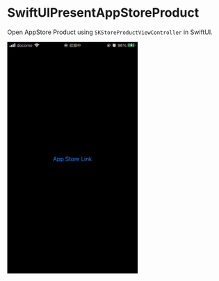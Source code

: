 # SwiftUIPresentAppStoreProduct

Open AppStore Product using `SKStoreProductViewController` in SwiftUI.

<img src="https://raw.githubusercontent.com/daisuke-t-jp/SwiftUIPresentAppStoreProduct/master/demo.gif" width="300px">

